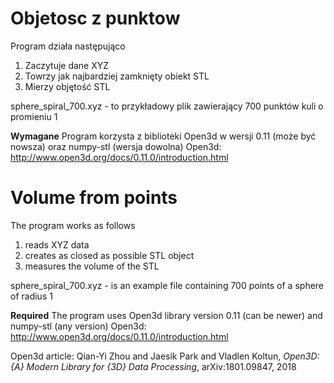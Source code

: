 # Objetosc z punktow
Program działa następująco
1. Zaczytuje dane XYZ
2. Towrzy jak najbardziej zamknięty obiekt STL
3. Mierzy objętość STL

sphere_spiral_700.xyz - to przykładowy plik zawierający 700 punktów kuli o promieniu 1

**Wymagane**
Program korzysta z biblioteki Open3d w wersji 0.11 (może być nowsza) oraz numpy-stl (wersja dowolna)
Open3d: http://www.open3d.org/docs/0.11.0/introduction.html

# Volume from points
The program works as follows
1. reads XYZ data
2. creates as closed as possible STL object
3. measures the volume of the STL

sphere_spiral_700.xyz - is an example file containing 700 points of a sphere of radius 1

**Required**
The program uses Open3d library version 0.11 (can be newer) and numpy-stl (any version)
Open3d: http://www.open3d.org/docs/0.11.0/introduction.html


Open3d article:
Qian-Yi Zhou and Jaesik Park and Vladlen Koltun, _Open3D: {A} Modern Library for {3D} Data Processing_, arXiv:1801.09847, 2018
